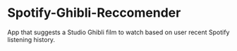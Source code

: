 # Spotify-Ghibli-Reccomender
App that suggests a Studio Ghibli film to watch based on user recent Spotify listening history.

